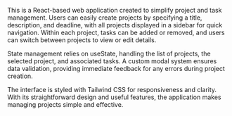 This is a React-based web application created to simplify project and task management. Users can easily create projects by specifying a title, description, and deadline, with all projects displayed in a sidebar for quick navigation. Within each project, tasks can be added or removed, and users can switch between projects to view or edit details.

State management relies on useState, handling the list of projects, the selected project, and associated tasks. A custom modal system ensures data validation, providing immediate feedback for any errors during project creation.

The interface is styled with Tailwind CSS for responsiveness and clarity. With its straightforward design and useful features, the application makes managing projects simple and effective.
